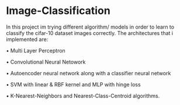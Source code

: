# Image-Classification

In this project im trying different algorithm/ models in order to learn to classify the cifar-10 dataset images correctly. The architectures that i implemented are:    

• Multi Layer Perceptron 

• Convolutional Neural Netowork 

• Autoencoder neural network along with a classifier neural network

• SVM with linear & RBF kernel and MLP with hinge loss

• K-Nearest-Neighbors and Nearest-Class-Centroid algorithms.
